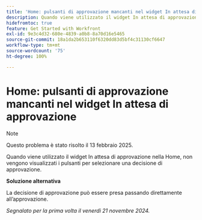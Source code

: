 ```yaml
---
title: 'Home: pulsanti di approvazione mancanti nel widget In attesa di approvazione'
description: Quando viene utilizzato il widget In attesa di approvazione nella Home, non vengono visualizzati i pulsanti per selezionare una decisione di approvazione.
hidefromtoc: true
feature: Get Started with Workfront
exl-id: 9e3c4d32-680e-4839-a0b8-8a70d16e5465
source-git-commit: 18a1da2b653110f6320dd83d5bf4c31130cf6647
workflow-type: tm+mt
source-wordcount: '75'
ht-degree: 100%

---
```


# Home: pulsanti di approvazione mancanti nel widget In attesa di approvazione

>[!NOTE]
>
>Questo problema è stato risolto il 13 febbraio 2025.

Quando viene utilizzato il widget In attesa di approvazione nella Home, non vengono visualizzati i pulsanti per selezionare una decisione di approvazione.

**Soluzione alternativa**

La decisione di approvazione può essere presa passando direttamente all’approvazione.

_Segnalato per la prima volta il venerdì 21 novembre 2024._
